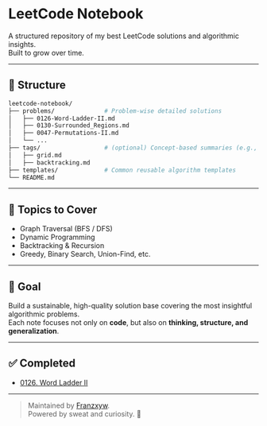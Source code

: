 # LeetCode Notebook

A structured repository of my best LeetCode solutions and algorithmic insights.  
Built to grow over time.

---

## 📂 Structure

```bash
leetcode-notebook/
├── problems/              # Problem-wise detailed solutions
│   ├── 0126-Word-Ladder-II.md
│   ├── 0130-Surrounded_Regions.md
│   ├── 0047-Permutations-II.md
│   └── ...
├── tags/                  # (optional) Concept-based summaries (e.g., BFS.md)
│   ├── grid.md
│   ├── backtracking.md
├── templates/             # Common reusable algorithm templates
└── README.md
```

---

## 🧩 Topics to Cover

- Graph Traversal (BFS / DFS)
- Dynamic Programming
- Backtracking & Recursion
- Greedy, Binary Search, Union-Find, etc.

---

## 🚀 Goal

Build a sustainable, high-quality solution base covering the most insightful algorithmic problems.  
Each note focuses not only on **code**, but also on **thinking, structure, and generalization**.

---

## ✅ Completed

- [0126. Word Ladder II](./problems/0126-Word-Ladder-II.md)

---

> Maintained by [Franzxyw](https://github.com/Franzxyw).  
> Powered by sweat and curiosity. 🚀
